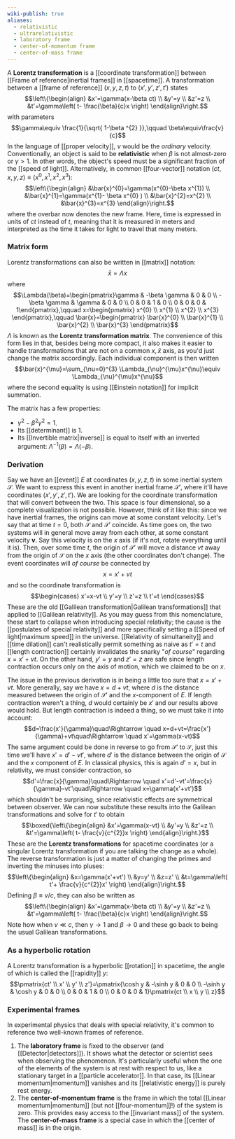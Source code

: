 ```yaml
---
wiki-publish: true
aliases:
  - relativistic
  - ultrarelativistic
  - laboratory frame
  - center-of-momentum frame
  - center-of-mass frame
---
```

A **Lorentz transformation** is a [[coordinate transformation]] between [[Frame of reference|inertial frames]] in [[spacetime]]. A transformation between a [[frame of reference]] $(x,y,z,t)$ to $(x',y',z',t')$ states
$$\left\{\begin{align}
&x'=\gamma(x-\beta ct) \\
&y'=y \\
&z'=z \\
&t'=\gamma\left( t- \frac{\beta}{c}x \right)
\end{align}\right.$$
with parameters
$$\gamma\equiv \frac{1}{\sqrt{ 1-\beta ^{2} }},\qquad \beta\equiv\frac{v}{c}$$
In the language of [[proper velocity]], $v$ would be the *ordinary* velocity. Conventionally, an object is said to be **relativistic** when $\beta$ is not almost-zero or $\gamma>1$. In other words, the object's speed must be a significant fraction of the [[speed of light]]. Alternatively, in common [[four-vector]] notation $(ct,x,y,z)\equiv(x^{0},x^{1},x^{2},x^{3})$:
$$\left\{\begin{align}
&\bar{x}^{0}=\gamma(x^{0}-\beta x^{1}) \\
&\bar{x}^{1}=\gamma(x^{1}- \beta x^{0} ) \\
&\bar{x}^{2}=x^{2} \\
&\bar{x}^{3}=x^{3}
\end{align}\right.$$
where the overbar now denotes the new frame. Here, time is expressed in units of $ct$ instead of $t$, meaning that it is measured in meters and interpreted as the time it takes for light to travel that many meters.
### Matrix form
Lorentz transformations can also be written in [[matrix]] notation:
$$\bar{x}=\Lambda x$$
where
$$\Lambda(\beta)=\begin{pmatrix}\gamma & -\beta \gamma & 0 & 0 \\ -\beta \gamma & \gamma & 0 & 0 \\ 0 & 0 & 1 & 0 \\ 0 & 0 & 0 & 1\end{pmatrix},\qquad x=\begin{pmatrix}
x^{0} \\ x^{1} \\ x^{2} \\ x^{3}
\end{pmatrix},\qquad \bar{x}=\begin{pmatrix}
\bar{x}^{0} \\ \bar{x}^{1} \\ \bar{x}^{2} \\ \bar{x}^{3}
\end{pmatrix}$$
$\Lambda$ is known as the **Lorentz transformation matrix**. The convenience of this form lies in that, besides being more compact, it also makes it easier to handle transformations that are not on a common $x,\bar{x}$ axis, as you'd just change the matrix accordingly. Each individual component is then written
$$\bar{x}^{\mu}=\sum_{\nu=0}^{3} \Lambda_{\nu}^{\mu}x^{\nu}\equiv \Lambda_{\nu}^{\mu}x^{\nu}$$
where the second equality is using [[Einstein notation]] for implicit summation.

The matrix has a few properties:
- $\gamma ^{2}-\beta ^{2}\gamma ^{2}=1$.
- Its [[determinant]] is 1.
- Its [[Invertible matrix|inverse]] is equal to itself with an inverted argument: $\Lambda^{-1}(\beta)=\Lambda(-\beta)$.
### Derivation
Say we have an [[event]] $E$ at coordinates $(x,y,z,t)$ in some inertial system $\mathcal{S}$. We want to express this event in another inertial frame $\mathcal{S}'$, where it'll have coordinates $(x',y',z',t')$. We are looking for the coordinate transformation that will convert between the two. This space is four dimensional, so a complete visualization is not possible. However, think of it like this: since we have inertial frames, the origins can move at some constant velocity. Let's say that at time $t=0$, both $\mathcal{S}$ and $\mathcal{S}'$ coincide. As time goes on, the two systems will in general move away from each other, at some constant velocity $\mathbf{v}$. Say this velocity is on the $x$ axis (if it's not, rotate everything until it is). Then, over some time $t$, the origin of $\mathcal{S}'$ will move a distance $vt$ away from the origin of $\mathcal{S}$ on the $x$ axis (the other coordinates don't change). The event coordinates will *of course* be connected by
$$x=x'+vt$$
and so the coordinate transformation is
$$\begin{cases}
x'=x-vt \\
y'=y \\
z'=z \\
t'=t
\end{cases}$$
These are the old [[Galilean transformation|Galilean transformations]] that applied to [[Galilean relativity]]. As you may guess from this nomenclature, these start to collapse when introducing special relativity; the cause is the [[postulates of special relativity]] and more specifically setting a [[Speed of light|maximum speed]] in the universe. [[Relativity of simultaneity]] and [[time dilation]] can't realistically permit something as naive as $t'=t$ and [[length contraction]] certainly invalidates the snarky "*of course*" regarding $x=x'+vt$. On the other hand, $y'=y$ and $z'=z$ are safe since length contraction occurs only on the axis of motion, which we claimed to be on $x$.

The issue in the previous derivation is in being a little too sure that $x=x'+vt$. More generally, say we have $x=d+vt$, where $d$ is the distance measured between the origin of $\mathcal{S}'$ and the $x$-component of $E$. If length contraction weren't a thing, $d$ would certainly be $x'$ and our results above would hold. But length contraction is indeed a thing, so we must take it into account:
$$d=\frac{x'}{\gamma}\quad\Rightarrow \quad x=d+vt=\frac{x'}{\gamma}+vt\quad\Rightarrow \quad x'=\gamma(x-vt)$$
The same argument could be done in reverse to go from $\mathcal{S}'$ to $\mathcal{S}$, just this time we'll have $x'=d'-vt'$, where $d'$ is the distance between the origin of $\mathcal{S}$ and the $x$ component of $E$. In classical physics, this is again $d'=x$, but in relativity, we must consider contraction, so
$$d'=\frac{x}{\gamma}\quad\Rightarrow \quad x'=d'-vt'=\frac{x}{\gamma}-vt'\quad\Rightarrow \quad x=\gamma(x'+vt')$$
which shouldn't be surprising, since relativistic effects are symmetrical between observer. We can now substitute these results into the Galilean transformations and solve for $t'$ to obtain
$$\boxed{\left\{\begin{align}
&x'=\gamma(x-vt) \\
&y'=y \\
&z'=z \\
&t'=\gamma\left( t- \frac{v}{c^{2}}x \right)
\end{align}\right.}$$
These are the **Lorentz transformations** for spacetime coordinates (or a singular Lorentz transformation if you are talking the change as a whole). The reverse transformation is just a matter of changing the primes and inverting the minuses into pluses:
$$\left\{\begin{align}
&x=\gamma(x'+vt') \\
&y=y' \\
&z=z' \\
&t=\gamma\left( t'+ \frac{v}{c^{2}}x' \right)
\end{align}\right.$$
Defining $\beta\equiv v/c$, they can also be written as
$$\left\{\begin{align}
&x'=\gamma(x-\beta ct) \\
&y'=y \\
&z'=z \\
&t'=\gamma\left( t- \frac{\beta}{c}x \right)
\end{align}\right.$$
Note how when $v\ll c$, then $\gamma\to 1$ and $\beta\to 0$ and these go back to being the usual Galilean transformations.
### As a hyperbolic rotation
A Lorentz transformation is a hyperbolic [[rotation]] in spacetime, the angle of which is called the [[rapidity]] $y$:
$$\pmatrix{ct' \\ x' \\ y' \\ z'}=\pmatrix{\cosh y & -\sinh y & 0 & 0 \\ -\sinh y & \cosh y & 0 & 0 \\ 0 & 0 & 1 & 0 \\ 0 & 0 & 0 & 1}\pmatrix{ct \\ x \\ y \\ z}$$
### Experimental frames
In experimental physics that deals with special relativity, it's common to reference two well-known frames of reference.
1. The **laboratory frame** is fixed to the observer (and [[Detector|detectors]]). It shows what the detector or scientist sees when observing the phenomenon. It's particularly useful when the one of the elements of the system is at rest with respect to us, like a stationary target in a [[particle accelerator]]. In that case, its [[Linear momentum|momentum]] vanishes and its [[relativistic energy]] is purely rest energy.
2. The **center-of-momentum frame** is the frame in which the total [[Linear momentum|momentum]] (but not [[four-momentum]]!) of the system is zero. This provides easy access to the [[invariant mass]] of the system. The **center-of-mass frame** is a special case in which the [[center of mass]] is in the origin.